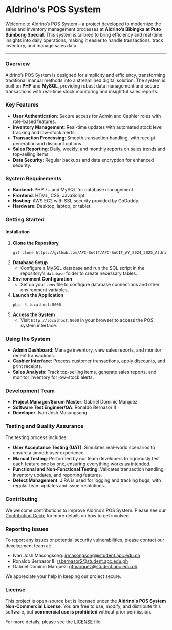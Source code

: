 # Aldrino's POS System

Welcome to Aldrino’s POS System – a project developed to modernize the sales and inventory management processes at **Aldrino’s Bibingka at Puto Bumbong Special**. This system is tailored to bring efficiency and real-time insights into daily operations, making it easier to handle transactions, track inventory, and manage sales data.

---

### Overview

Aldrino’s POS System is designed for simplicity and efficiency, transforming traditional manual methods into a streamlined digital solution. The system is built on **PHP** and **MySQL**, providing robust data management and secure transactions with real-time stock monitoring and insightful sales reports.

### Key Features

- **User Authentication**: Secure access for Admin and Cashier roles with role-based features.
- **Inventory Management**: Real-time updates with automated stock level tracking and low-stock alerts.
- **Transaction Processing**: Smooth transaction handling, with receipt generation and discount options.
- **Sales Reporting**: Daily, weekly, and monthly reports on sales trends and top-selling items.
- **Data Security**: Regular backups and data encryption for enhanced security.

### System Requirements
- **Backend**: PHP 7+ and MySQL for database management.
- **Frontend**: HTML, CSS, JavaScript.
- **Hosting**: AWS EC2 with SSL security provided by GoDaddy.
- **Hardware**: Desktop, laptop, or tablet.

### Getting Started

#### Installation

1. **Clone the Repository**
    ```bash
    git clone https://github.com/APC-SoCIT/APC-SoCIT_AY_2024_2025_Aldrino-s_POS.git
    ```
2. **Database Setup**
    - Configure a MySQL database and run the SQL script in the repository’s `database` folder to create necessary tables.
3. **Environment Configuration**
    - Set up your `.env` file to configure database connections and other environment variables.
4. **Launch the Application**
    ```bash
    php -S localhost:8000
    ```
5. **Access the System**
    - Visit `http://localhost:8000` in your browser to access the POS system interface.

### Using the System

- **Admin Dashboard**: Manage inventory, view sales reports, and monitor recent transactions.
- **Cashier Interface**: Process customer transactions, apply discounts, and print receipts.
- **Sales Analysis**: Track top-selling items, generate sales reports, and monitor inventory for low-stock alerts.

### Development Team

- **Project Manager/Scrum Master**: Gabriel Dominic Marquez
- **Software Test Engineer/QA**: Ronaldo Bernasor II
- **Developer**: Ivan Josh Masongsong

### Testing and Quality Assurance

The testing process includes:
- **User Acceptance Testing (UAT)**: Simulates real-world scenarios to ensure a smooth user experience.
- **Manual Testing**: Performed by our team developers to rigorously test each feature one by one, ensuring everything works as intended.
- **Functional and Non-Functional Testing**: Validates transaction handling, inventory updates, and reporting features.
- **Defect Management**: JIRA is used for logging and tracking bugs, with regular team updates and issue resolutions.

### Contributing

We welcome contributions to improve Aldrino’s POS System. Please see our [Contribution Guide](https://github.com/APC-SoCIT/APC-SoCIT_AY_2024_2025_Aldrino-s_POS/blob/main/CONTRIBUTING.md) for more details on how to get involved.

### Reporting Issues

To report any issues or potential security vulnerabilities, please contact our development team at:
- Ivan Josh Masongsong: [irmasongsong@student.apc.edu.ph](mailto:irmasongsong@student.apc.edu.ph)
- Ronaldo Bernasor II: [rsbernasor2@student.apc.edu.ph](mailto:rsbernasor2@student.apc.edu.ph)
- Gabriel Dominic Marquez: [gfmarquez@student.apc.edu.ph](mailto:gfmarquez@student.apc.edu.ph)

We appreciate your help in keeping our project secure.

### License
This project is open-source but is licensed under the **Aldrino's POS System Non-Commercial License**. You are free to use, modify, and distribute this software, but **commercial use is prohibited** without prior permission.

For more details, please see the [LICENSE](https://github.com/APC-SoCIT/APC-SoCIT_AY_2024_2025_Aldrino-s_POS/blob/main/LICENSE) file.
